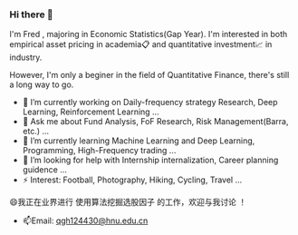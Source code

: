 ### Hi there 👋 
I'm Fred , majoring in Economic Statistics(Gap Year). I'm interested in both empirical asset pricing in academia📋 and quantitative investment📈 in industry.

However, I'm only a beginer in the field of Quantitative Finance, there's still a long way to go.


<!--
![](https://github-readme-stats.vercel.app/api?username=Barca0412)
-->

- 🔭 I’m currently working on Daily-frequency strategy Research, Deep Learning, Reinforcement Learning ...
- 💬 Ask me about Fund Analysis, FoF Research, Risk Management(Barra, etc.) ...
- 🌱 I’m currently learning Machine Learning and Deep Learning, Programming, High-Frequency trading ...
- 🤔 I’m looking for help with Internship internalization, Career planning guidence ...
- ⚡ Interest: Football, Photography, Hiking, Cycling, Travel ...

<!-- 
 ## 😄 By the way, I'm leading a team to design a Quantitative Strategy for investing in the Chinese stock market based on multi-factor model(temporarily). If you have interest in this project, please contact me ! 
-->


😄我正在业界进行 使用算法挖掘选股因子 的工作，欢迎与我讨论 ！


- 📫Email: qgh124430@hnu.edu.cn



<!--
**Barca0412/Barca0412** is a ✨ _special_ ✨ repository because its `README.md` (this file) appears on your GitHub profile.

Here are some ideas to get you started:

- 🔭 I’m currently working on ...
- 🌱 I’m currently learning ...
- 👯 I’m looking to collaborate on ...
- 🤔 I’m looking for help with ...
- 💬 Ask me about ...
- 📫 How to reach me: ...
- 😄 Pronouns: ...
- ⚡ Fun fact: ...
-->
